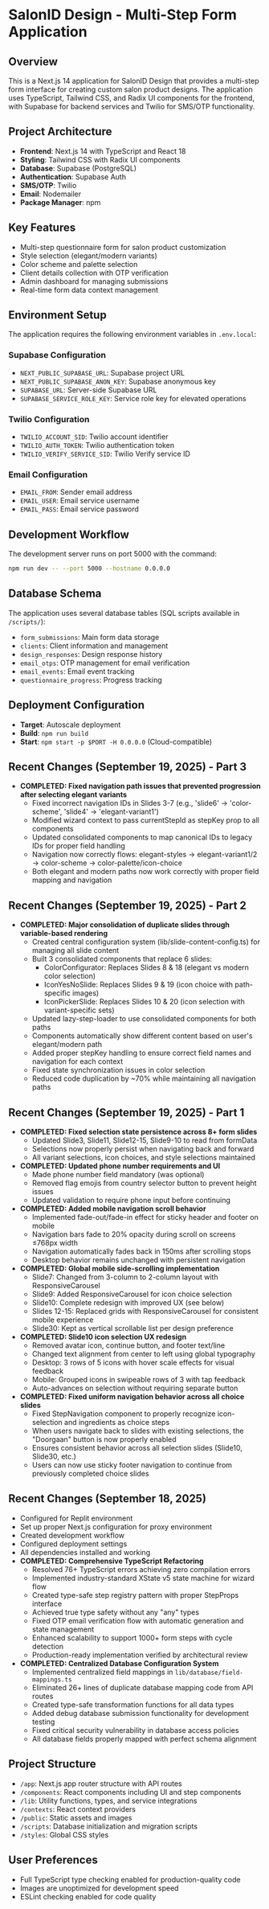 # SalonID Design - Multi-Step Form Application

## Overview
This is a Next.js 14 application for SalonID Design that provides a multi-step form interface for creating custom salon product designs. The application uses TypeScript, Tailwind CSS, and Radix UI components for the frontend, with Supabase for backend services and Twilio for SMS/OTP functionality.

## Project Architecture
- **Frontend**: Next.js 14 with TypeScript and React 18
- **Styling**: Tailwind CSS with Radix UI components
- **Database**: Supabase (PostgreSQL)
- **Authentication**: Supabase Auth
- **SMS/OTP**: Twilio
- **Email**: Nodemailer
- **Package Manager**: npm

## Key Features
- Multi-step questionnaire form for salon product customization
- Style selection (elegant/modern variants)
- Color scheme and palette selection
- Client details collection with OTP verification
- Admin dashboard for managing submissions
- Real-time form data context management

## Environment Setup
The application requires the following environment variables in `.env.local`:

### Supabase Configuration
- `NEXT_PUBLIC_SUPABASE_URL`: Supabase project URL
- `NEXT_PUBLIC_SUPABASE_ANON_KEY`: Supabase anonymous key
- `SUPABASE_URL`: Server-side Supabase URL
- `SUPABASE_SERVICE_ROLE_KEY`: Service role key for elevated operations

### Twilio Configuration
- `TWILIO_ACCOUNT_SID`: Twilio account identifier
- `TWILIO_AUTH_TOKEN`: Twilio authentication token
- `TWILIO_VERIFY_SERVICE_SID`: Twilio Verify service ID

### Email Configuration
- `EMAIL_FROM`: Sender email address
- `EMAIL_USER`: Email service username
- `EMAIL_PASS`: Email service password

## Development Workflow
The development server runs on port 5000 with the command:
```bash
npm run dev -- --port 5000 --hostname 0.0.0.0
```

## Database Schema
The application uses several database tables (SQL scripts available in `/scripts/`):
- `form_submissions`: Main form data storage
- `clients`: Client information and management
- `design_responses`: Design response history
- `email_otps`: OTP management for email verification
- `email_events`: Email event tracking
- `questionnaire_progress`: Progress tracking

## Deployment Configuration
- **Target**: Autoscale deployment
- **Build**: `npm run build`
- **Start**: `npm start -p $PORT -H 0.0.0.0` (Cloud-compatible)

## Recent Changes (September 19, 2025) - Part 3
- **COMPLETED: Fixed navigation path issues that prevented progression after selecting elegant variants**
  - Fixed incorrect navigation IDs in Slides 3-7 (e.g., 'slide6' → 'color-scheme', 'slide4' → 'elegant-variant1')
  - Modified wizard context to pass currentStepId as stepKey prop to all components
  - Updated consolidated components to map canonical IDs to legacy IDs for proper field handling
  - Navigation now correctly flows: elegant-styles → elegant-variant1/2 → color-scheme → color-palette/icon-choice
  - Both elegant and modern paths now work correctly with proper field mapping and navigation

## Recent Changes (September 19, 2025) - Part 2
- **COMPLETED: Major consolidation of duplicate slides through variable-based rendering**
  - Created central configuration system (lib/slide-content-config.ts) for managing all slide content
  - Built 3 consolidated components that replace 6 slides:
    - ColorConfigurator: Replaces Slides 8 & 18 (elegant vs modern color selection)  
    - IconYesNoSlide: Replaces Slides 9 & 19 (icon choice with path-specific images)
    - IconPickerSlide: Replaces Slides 10 & 20 (icon selection with variant-specific sets)
  - Updated lazy-step-loader to use consolidated components for both paths
  - Components automatically show different content based on user's elegant/modern path
  - Added proper stepKey handling to ensure correct field names and navigation for each context
  - Fixed state synchronization issues in color selection
  - Reduced code duplication by ~70% while maintaining all navigation paths

## Recent Changes (September 19, 2025) - Part 1
- **COMPLETED: Fixed selection state persistence across 8+ form slides**
  - Updated Slide3, Slide11, Slide12-15, Slide9-10 to read from formData
  - Selections now properly persist when navigating back and forward
  - All variant selections, icon choices, and style selections maintained
- **COMPLETED: Updated phone number requirements and UI**
  - Made phone number field mandatory (was optional)
  - Removed flag emojis from country selector button to prevent height issues
  - Updated validation to require phone input before continuing
- **COMPLETED: Added mobile navigation scroll behavior**
  - Implemented fade-out/fade-in effect for sticky header and footer on mobile
  - Navigation bars fade to 20% opacity during scroll on screens ≤768px width
  - Navigation automatically fades back in 150ms after scrolling stops
  - Desktop behavior remains unchanged with persistent navigation
- **COMPLETED: Global mobile side-scrolling implementation**
  - Slide7: Changed from 3-column to 2-column layout with ResponsiveCarousel
  - Slide9: Added ResponsiveCarousel for icon choice selection
  - Slide10: Complete redesign with improved UX (see below)
  - Slides 12-15: Replaced grids with ResponsiveCarousel for consistent mobile experience
  - Slide30: Kept as vertical scrollable list per design preference
- **COMPLETED: Slide10 icon selection UX redesign**
  - Removed avatar icon, continue button, and footer text/line
  - Changed text alignment from center to left using global typography
  - Desktop: 3 rows of 5 icons with hover scale effects for visual feedback
  - Mobile: Grouped icons in swipeable rows of 3 with tap feedback
  - Auto-advances on selection without requiring separate button
- **COMPLETED: Fixed uniform navigation behavior across all choice slides**
  - Fixed StepNavigation component to properly recognize icon-selection and ingredients as choice steps
  - When users navigate back to slides with existing selections, the "Doorgaan" button is now properly enabled
  - Ensures consistent behavior across all selection slides (Slide10, Slide30, etc.)
  - Users can now use sticky footer navigation to continue from previously completed choice slides

## Recent Changes (September 18, 2025)
- Configured for Replit environment
- Set up proper Next.js configuration for proxy environment
- Created development workflow
- Configured deployment settings
- All dependencies installed and working
- **COMPLETED: Comprehensive TypeScript Refactoring**
  - Resolved 76+ TypeScript errors achieving zero compilation errors
  - Implemented industry-standard XState v5 state machine for wizard flow
  - Created type-safe step registry pattern with proper StepProps interface
  - Achieved true type safety without any "any" types
  - Fixed OTP email verification flow with automatic generation and state management
  - Enhanced scalability to support 1000+ form steps with cycle detection
  - Production-ready implementation verified by architectural review
- **COMPLETED: Centralized Database Configuration System**
  - Implemented centralized field mappings in `lib/database/field-mappings.ts`
  - Eliminated 26+ lines of duplicate database mapping code from API routes
  - Created type-safe transformation functions for all data types
  - Added debug database submission functionality for development testing
  - Fixed critical security vulnerability in database access policies
  - All database fields properly mapped with perfect schema alignment

## Project Structure
- `/app`: Next.js app router structure with API routes
- `/components`: React components including UI and step components
- `/lib`: Utility functions, types, and service integrations
- `/contexts`: React context providers
- `/public`: Static assets and images
- `/scripts`: Database initialization and migration scripts
- `/styles`: Global CSS styles

## User Preferences
- Full TypeScript type checking enabled for production-quality code
- Images are unoptimized for development speed
- ESLint checking enabled for code quality